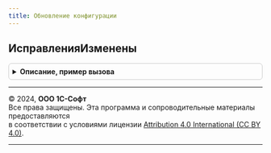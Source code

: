 ```yaml
---
title: Обновление конфигурации
---
```



## ИсправленияИзменены
<details style="margin: 1em 0; padding: 0.5em; border: 1px solid #ccc; border-radius: 6px;">

<summary style="font-weight: bold; cursor: pointer;">Описание, пример вызова</summary>

```bsl

// Удаляет устаревшие исправления, устанавливает корректные
// свойства новым исправлениям. Требуется вызывать перед выполнением обновления
// конфигурации в пакетном режиме (см. ОбновлениеИнформационнойБазы.ВыполнитьОбновлениеИнформационнойБазы).
// Важно: Выполненные действия применятся после перезапуска сеанса.
//
// Параметры:
//  ТолькоПроверка - Булево - если Истина, устаревшие патчи не будут удаляться.
//
// Возвращаемое значение:
//  Структура:
//   * ЕстьИзменения     - Булево - истина, если были внесены изменения в составе исправлений.
//   * ОписаниеИзменений - Строка - информация о удаленных и измененных патчах.
//
Функция ИсправленияИзменены(ТолькоПроверка = Ложь) Экспорт
```

Пример вызова
```bsl
Результат = ОбновлениеКонфигурации.ИсправленияИзменены(ТолькоПроверка);
```
</details>

---

© 2024, **ООО 1С-Софт**  
Все права защищены. Эта программа и сопроводительные материалы предоставляются  
в соответствии с условиями лицензии [Attribution 4.0 International (CC BY 4.0)](https://creativecommons.org/licenses/by/4.0/legalcode).

---
